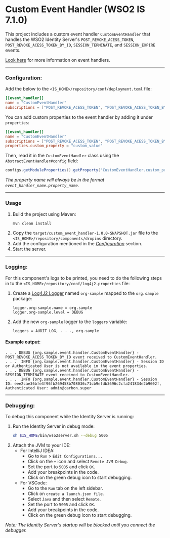 # Custom Event Handler (WSO2 IS 7.1.0)

This project includes a custom event handler `CustomEventHandler` that handles the WSO2 Identity Server's
`POST_REVOKE_ACESS_TOKEN`, `POST_REVOKE_ACESS_TOKEN_BY_ID`, `SESSION_TERMINATE`, and `SESSION_EXPIRE` events.

[Look here](https://is.docs.wso2.com/en/7.1.0/references/extend/user-mgt/write-a-custom-event-handler/) for more information on event handlers.

---

### Configuration:

Add the below to the `<IS_HOME>/repository/conf/deployment.toml` file:
   ```toml
   [[event_handler]]
   name = "CustomEventHandler"
   subscriptions = ["POST_REVOKE_ACESS_TOKEN", "POST_REVOKE_ACESS_TOKEN_BY_ID", "SESSION_TERMINATE", "SESSION_EXPIRE"]
   ```

You can add custom properties to the event handler by adding it under `properties`:
   ```toml
   [[event_handler]]
   name = "CustomEventHandler"
   subscriptions = ["POST_REVOKE_ACESS_TOKEN", "POST_REVOKE_ACESS_TOKEN_BY_ID", "SESSION_TERMINATE", "SESSION_EXPIRE"]
   properties.custom_property = "custom_value"
   ```

Then, read it in the `CustomEventHandler` class using the `AbstractEventHandler#config` field:
   ```java
   configs.getModuleProperties().getProperty("CustomEventHandler.custom_property");
   ```
_The property name will always be in the format `event_handler_name.property_name`._

----

### Usage

1. Build the project using Maven:
   ```bash
   mvn clean install
   ```
2. Copy the `target/custom_event_handler-1.0.0-SNAPSHOT.jar` file to the `<IS_HOME>/repository/components/dropins` directory.
3. Add the configuration mentioned in the [_Configuration_](#configuration) section.
4. Start the server.

---

### Logging:

For this component's logs to be printed, you need to do the following steps in to the `<IS_HOME>/repository/conf/log4j2.properties` file:

1. Create a [Log4J2 Logger](https://logging.apache.org/log4j/2.x/manual/configuration.html#configuring-loggers) named `org-sample` mapped to the `org.sample` package:
   ```properties
   logger.org-sample.name = org.sample
   logger.org-sample.level = DEBUG
   ```
2. Add the new `org-sample` logger to the `loggers` variable:
   ```properties
   loggers = AUDIT_LOG, . . ., org-sample
   ```

#### Example output:
```
. . . DEBUG {org.sample.event.handler.CustomEventHandler} - POST_REVOKE_ACESS_TOKEN_BY_ID event received to CustomEventHandler.
. . .  INFO {org.sample.event.handler.CustomEventHandler} - Session ID or Authenticated User is not available in the event properties.
. . . DEBUG {org.sample.event.handler.CustomEventHandler} - SESSION_TERMINATE event received to CustomEventHandler.
. . .  INFO {org.sample.event.handler.CustomEventHandler} - Session ID: eee2cae36bfe4f96fb269458b708036c71cb9efdb3696c2cfa241834e2b9602f, Authenticated User: admin@carbon.super
```

---

### Debugging:

To debug this component while the Identity Server is running:

1. Run the Identity Server in debug mode:
   ```sh
   sh $IS_HOME/bin/wso2server.sh --debug 5005
   ```
2. Attach the JVM to your IDE:
   - For IntelliJ IDEA:
      - Go to `Run` > `Edit Configurations...`
      - Click on the `+` icon and select `Remote JVM Debug`.
      - Set the port to `5005` and click `OK`.
      - Add your breakpoints in the code.
      - Click on the green debug icon to start debugging.
   - For VSCode:
      - Go to the `Run` tab on the left sidebar.
      - Click on `create a launch.json file`.
      - Select `Java` and then select `Remote`.
      - Set the port to `5005` and click `OK`.
      - Add your breakpoints in the code.
      - Click on the green debug icon to start debugging.

_Note: The Identity Server's startup will be blocked until you connect the debugger._
